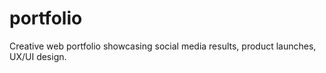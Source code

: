 # portfolio
Creative web portfolio showcasing social media results, product launches, UX/UI design.
